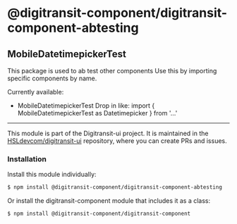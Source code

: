 # @digitransit-component/digitransit-component-abtesting

<!-- Generated by documentation.js. Update this documentation by updating the source code. -->

## MobileDatetimepickerTest

This package is used to ab test other components
Use this by importing specific components by name.

Currently available:

-   MobileDatetimepickerTest
    Drop in like:
    import { MobileDatetimepickerTest as Datetimepicker } from '...'

<!-- This file is automatically generated. Please don't edit it directly:
if you find an error, edit the source file (likely index.js), and re-run
./scripts/generate-readmes in the digitransit-component project. -->

---

This module is part of the Digitransit-ui project. It is maintained in the
[HSLdevcom/digitransit-ui](https://github.com/HSLdevcom/digitransit-ui) repository, where you can create
PRs and issues.

### Installation

Install this module individually:

```sh
$ npm install @digitransit-component/digitransit-component-abtesting
```

Or install the digitransit-component module that includes it as a class:

```sh
$ npm install @digitransit-component/digitransit-component
```
